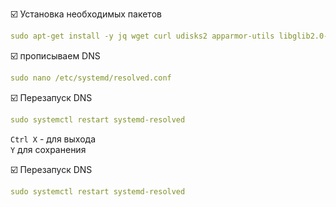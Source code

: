:ballot_box_with_check: Установка необходимых пакетов
```yaml
sudo apt-get install -y jq wget curl udisks2 apparmor-utils libglib2.0-bin network-manager dbus systemd-journal-remote systemd-resolved bluez
```
:ballot_box_with_check: прописываем DNS
```yaml
sudo nano /etc/systemd/resolved.conf
```
:ballot_box_with_check: Перезапуск DNS    
```yaml
sudo systemctl restart systemd-resolved
```
`Ctrl X` - для выхода    
`Y` для сохранения    

:ballot_box_with_check: Перезапуск DNS    
```yaml
sudo systemctl restart systemd-resolved
```
